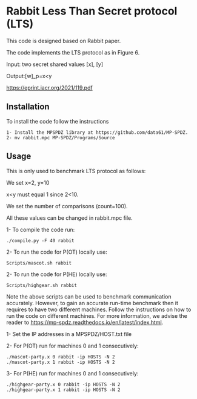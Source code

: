 # Rabbit Less Than Secret protocol (LTS)

This code is designed based on Rabbit paper.

The code implements the LTS protocol as in Figure 6.

Input: two secret shared values [x], [y]

Output:[w]_p=x<y

https://eprint.iacr.org/2021/119.pdf

## Installation

To install the code follow the instructions
```
1- Install the MPSPDZ library at https://github.com/data61/MP-SPDZ.
2- mv rabbit.mpc MP-SPDZ/Programs/Source
```

## Usage
This is only used to benchmark LTS protocol as follows:

We set x=2, y=10

x<y must equal 1 since 2<10.

We set the number of comparisons (count=100).

All these values can be changed in rabbit.mpc file.

1- To compile the code run: 
    
    ./compile.py -F 40 rabbit
2- To run the code for P(OT) locally use:
    
    Scripts/mascot.sh rabbit

2- To run the code for P(HE) locally use:
    
    Scripts/highgear.sh rabbit

Note the above scripts can be used to benchmark communication accurately. However, to gain an accurate run-time benchmark then it requires to have two different machines. Follow the instructions on how to run the code on different machines. For more information, we advise the reader to https://mp-spdz.readthedocs.io/en/latest/index.html.


1- Set the IP addresses in a MPSPDZ/HOST.txt file 

2- For P(OT) run for machines 0 and 1 consecutively:

    ./mascot-party.x 0 rabbit -ip HOSTS -N 2
    ./mascot-party.x 1 rabbit -ip HOSTS -N 2
3- For P(HE) run for machines 0 and 1 consecutively:

    ./highgear-party.x 0 rabbit -ip HOSTS -N 2
    ./highgear-party.x 1 rabbit -ip HOSTS -N 2
